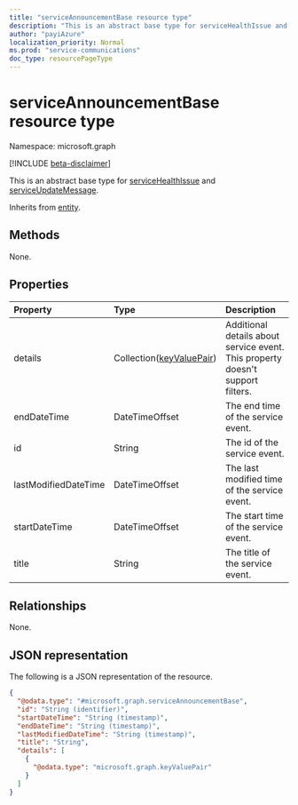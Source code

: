```yaml
---
title: "serviceAnnouncementBase resource type"
description: "This is an abstract base type for serviceHealthIssue and serviceUpdateMessage."
author: "payiAzure"
localization_priority: Normal
ms.prod: "service-communications"
doc_type: resourcePageType
---
```


# serviceAnnouncementBase resource type

Namespace: microsoft.graph

[!INCLUDE [beta-disclaimer](../../includes/beta-disclaimer.md)]

This is an abstract base type for [serviceHealthIssue](../resources/servicehealthissue.md) and [serviceUpdateMessage](../resources/serviceupdatemessage.md).

Inherits from [entity](../resources/entity.md).

## Methods
None.

## Properties
|Property|Type|Description|
|:---|:---|:---|
|details|Collection([keyValuePair](../resources/keyvaluepair.md))|Additional details about service event. This property doesn't support filters.|
|endDateTime|DateTimeOffset|The end time of the service event.|
|id|String|The id of the service event.|
|lastModifiedDateTime|DateTimeOffset|The last modified time of the service event.|
|startDateTime|DateTimeOffset|The start time of the service event.|
|title|String|The title of the service event.|

## Relationships
None.

## JSON representation
The following is a JSON representation of the resource.
<!-- {
  "blockType": "resource",
  "keyProperty": "id",
  "@odata.type": "microsoft.graph.serviceAnnouncementBase",
  "baseType": "microsoft.graph.entity",
  "openType": false
}
-->
``` json
{
  "@odata.type": "#microsoft.graph.serviceAnnouncementBase",
  "id": "String (identifier)",
  "startDateTime": "String (timestamp)",
  "endDateTime": "String (timestamp)",
  "lastModifiedDateTime": "String (timestamp)",
  "title": "String",
  "details": [
    {
      "@odata.type": "microsoft.graph.keyValuePair"
    }
  ]
}
```